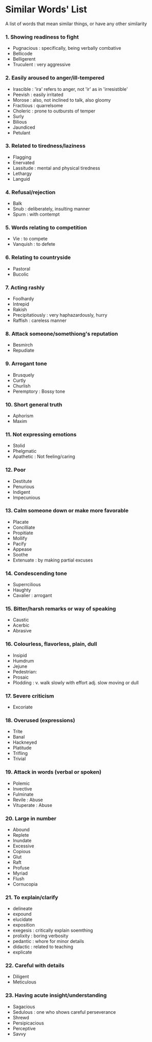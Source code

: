 # Similar Words' List
A list of words that mean similar things, or have any other similarity

### 1. Showing readiness to fight
+ Pugnacious : specifically, being verbally combative
+ Bellicode
+ Belligerent
+ Truculent : very aggressive

### 2. Easily aroused to anger/ill-tempered
+ Irascible : 'ira' refers to anger, not 'ir' as in 'irresistible'
+ Peevish : easily irritated
+ Morose : also, not inclined to talk, also gloomy
+ Fractious : quarrelsome
+ Choleric : prone to outbursts of temper
+ Surly
+ Bilious
+ Jaundiced
+ Petulant

### 3. Related to tiredness/laziness
+ Flagging
+ Enervated
+ Lassitude : mental and physical tiredness
+ Lethargy
+ Languid

### 4. Refusal/rejection
+ Balk
+ Snub : deliberately, insulting manner
+ Spurn : with contempt

### 5. Words relating to competition
+ Vie : to compete
+ Vanquish : to defete

### 6. Relating to countryside
+ Pastoral
+ Bucolic

### 7. Acting rashly
+ Foolhardy
+ Intrepid
+ Rakish
+ Precipitatiously : very haphazardously, hurry
+ Raffish : careless manner

### 8. Attack someone/somethiong's reputation
+ Besmirch
+ Repudiate

### 9. Arrogant tone
+ Brusquely
+ Curtly
+ Churlish
+ Peremptory : Bossy tone

### 10. Short general truth
+ Aphorism
+ Maxim

### 11. Not expressing emotions
+ Stolid
+ Phelgmatic
+ Apathetic : Not feeling/caring

### 12. Poor
+ Destitute
+ Penurious
+ Indigent
+ Impecunious

### 13. Calm someone down or make more favorable
+ Placate
+ Concilliate
+ Propitiate
+ Mollify
+ Pacify
+ Appease
+ Soothe
+ Extenuate : by making partial excuses

### 14. Condescending tone
+ Superrcilious
+ Haughty
+ Cavalier : arrogant

### 15. Bitter/harsh remarks or way of speaking
+ Caustic
+ Acerbic
+ Abrasive

### 16. Colourless, flavorless, plain, dull
+ Insipid
+ Humdrum
+ Jejune
+ Pedestrian:
+ Prosaic
+ Plodding : v. walk slowly with effort adj. slow moving or dull

### 17. Severe criticism
+ Excoriate

### 18. Overused (expressions)
+ Trite
+ Banal
+ Hackneyed
+ Platitude
+ Trifling
+ Trivial

### 19. Attack in words (verbal or spoken)
+ Polemic
+ Invective
+ Fulminate
+ Revile : Abuse
+ Vituperate : Abuse

### 20. Large in number
+ Abound
+ Replete
+ Inundate
+ Excessive
+ Copious
+ Glut
+ Raft
+ Profuse
+ Myriad
+ Flush
+ Cornucopia

### 21. To explain/clarify
+ delineate
+ expound
+ elucidate
+ exposition
+ exegesis : critically explain soemthing
+ prolixity : boring verbosity
+ pedantic : whore for minor details
+ didactic : related to teaching
+ explicate

### 22. Careful with details
+ Diligent
+ Meticulous

### 23. Having acute insight/understanding
+ Sagacious
+ Sedulous : one who shows careful perseverance
+ Shrewd
+ Persipicacious
+ Perceptive
+ Savvy	